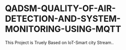 # QADSM-QUALITY-OF-AIR-DETECTION-AND-SYSTEM-MONITORING-USING-MQTT
This Project  is  Truely Based on IoT-Smart city Stream..
